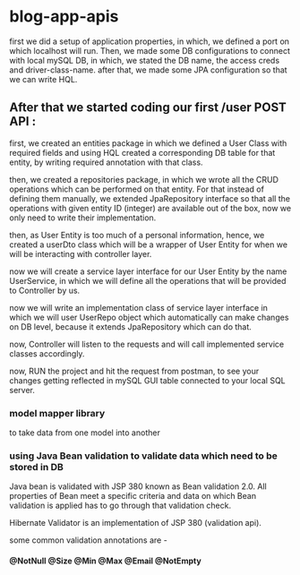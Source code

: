 # blog-app-apis

first we did a setup of application properties, in which, we defined a port on which localhost will run.
Then, we made some DB configurations to connect with local mySQL DB, in which, we stated the DB name,
the access creds and driver-class-name.
after that, we made some JPA configuration so that we can write HQL.

## After that we started coding our first /user POST API :

first, we created an entities package in which we defined a User Class with required fields and using
HQL created a corresponding DB table for that entity, by writing required annotation with that class.

then, we created a repositories package, in which we wrote all the CRUD operations which can be
performed on that entity. For that instead of defining them manually, we extended JpaRepository
interface so that all the operations with given entity ID (integer) are available out of the box,
now we only need to write their implementation.

then, as User Entity is too much of a personal information, hence, we created a userDto class which
will be a wrapper of User Entity for when we will be interacting with controller layer.

now we will create a service layer interface for our User Entity by the name UserService, in which we will
define all the operations that will be provided to Controller by us.

now we will write an implementation class of service layer interface in which we will user UserRepo object
which automatically can make changes on DB level, because it extends JpaRepository which can do that.

now, Controller will listen to the requests and will call implemented service classes accordingly.

now, RUN the project and hit the request from postman, to see your changes getting reflected in mySQL GUI
table connected to your local SQL server.

### model mapper library
to take data from one model into another

### using Java Bean validation to validate data which need to be stored in DB
Java bean is validated with JSP 380 known as Bean validation 2.0. All properties of Bean meet a specific
criteria and data on which Bean validation is applied has to go through that validation check.

Hibernate Validator is an implementation of JSP 380 (validation api).

some common validation annotations are -
#### @NotNull @Size @Min @Max @Email @NotEmpty

